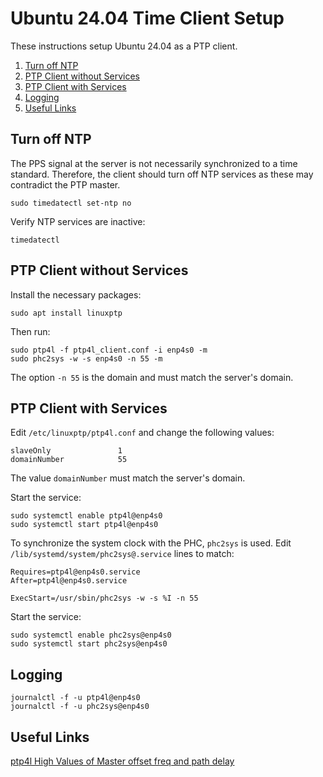 # Ubuntu 24.04 Time Client Setup

These instructions setup Ubuntu 24.04 as a PTP client.

1. [Turn off NTP](#turn-off-ntp)
2. [PTP Client without Services](#ptp-client-without-services)
3. [PTP Client with Services](#ptp-client-with-services)
4. [Logging](#logging)
5. [Useful Links](#useful-links)

## Turn off NTP

The PPS signal at the server is not necessarily synchronized to a time standard. Therefore, the client should turn off NTP services as these may contradict the PTP master.

    sudo timedatectl set-ntp no

Verify NTP services are inactive:

    timedatectl

## PTP Client without Services

Install the necessary packages:

    sudo apt install linuxptp

Then run:

    sudo ptp4l -f ptp4l_client.conf -i enp4s0 -m
    sudo phc2sys -w -s enp4s0 -n 55 -m

The option `-n 55` is the domain and must match the server's domain.

## PTP Client with Services

Edit `/etc/linuxptp/ptp4l.conf` and change the following values:

    slaveOnly               1
    domainNumber            55

The value `domainNumber` must match the server's domain.

Start the service:

    sudo systemctl enable ptp4l@enp4s0
    sudo systemctl start ptp4l@enp4s0

To synchronize the system clock with the PHC, `phc2sys` is used. Edit `/lib/systemd/system/phc2sys@.service` lines to match:

    Requires=ptp4l@enp4s0.service
    After=ptp4l@enp4s0.service

    ExecStart=/usr/sbin/phc2sys -w -s %I -n 55

Start the service:

    sudo systemctl enable phc2sys@enp4s0
    sudo systemctl start phc2sys@enp4s0

## Logging

    journalctl -f -u ptp4l@enp4s0
    journalctl -f -u phc2sys@enp4s0

## Useful Links

[ptp4l High Values of Master offset freq and path delay](https://stackoverflow.com/questions/65949602/ptp4l-high-values-of-master-offset-freq-and-path-delay)
